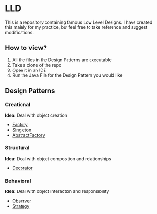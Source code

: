 # LLD

This is a repository containing famous Low Level Designs.
I have created this mainly for my practice, but feel free
to take reference and suggest modifications.

## How to view?
1. All the files in the Design Patterns are executable
2. Take a clone of the repo
3. Open it in an IDE
4. Run the Java File for the Design Pattern you would like

## Design Patterns
### Creational
<b>Idea:</b> Deal with object creation
- [Factory](https://github.com/heisastark/LLD/blob/main/src/DesignPatterns/Factory.java)
- [Singleton](https://github.com/heisastark/LLD/blob/main/src/DesignPatterns/Creational/Observer.java)
- [AbstractFactory](https://github.com/heisastark/LLD/blob/main/src/DesignPatterns/Creational/AbstractFactory.java)
### Structural
<b>Idea:</b> Deal with object composition and relationships
- [Decorator](https://github.com/heisastark/LLD/blob/main/src/DesignPatterns/Structural/Decorator.java)
### Behavioral
<b>Idea:</b> Deal with object interaction and responsibility
- [Observer](https://github.com/heisastark/LLD/blob/main/src/DesignPatterns/Behavioral/Observer.java)
- [Strategy](https://github.com/heisastark/LLD/blob/main/src/DesignPatterns/Behavioral/Strategy.java)